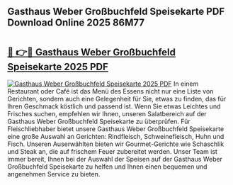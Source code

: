 ## Gasthaus Weber Großbuchfeld Speisekarte PDF Download Online 2025 86M77

# <h2><a href="http://gc79yg8.nevu.top/?p=Gasthaus+Weber+Gro%c3%9fbuchfeld+Speisekarte">🔗 👉🔴 Gasthaus Weber Großbuchfeld Speisekarte 2025 PDF</a></h2>

[![Gasthaus Weber Großbuchfeld Speisekarte 2025 PDF](https://i.imgur.com/dBaPXMq.png)](http://gc79yg8.nevu.top/?p=Gasthaus+Weber+Gro%c3%9fbuchfeld+Speisekarte)
In einem Restaurant oder Café ist das Menü des Essens nicht nur eine Liste von Gerichten, sondern auch eine Gelegenheit für Sie, etwas zu finden, das für Ihren Geschmack köstlich und passend ist. Wenn Sie etwas Leichtes und Frisches suchen, empfehlen wir Ihnen, unseren Salatbereich auf der Gasthaus Weber Großbuchfeld Speisekarte zu überprüfen. Für Fleischliebhaber bietet unsere Gasthaus Weber Großbuchfeld Speisekarte eine große Auswahl an Gerichten: Rindfleisch, Schweinefleisch, Huhn und Fisch. Unseren Auserwählten bieten wir Gourmet-Gerichte wie Schaschlik und Steak an, die auf frischem Feuer zubereitet werden. Unser Team ist immer bereit, Ihnen bei der Auswahl der Speisen auf der Gasthaus Weber Großbuchfeld Speisekarte zu helfen und Ihnen einen bequemen und angenehmen Service zu bieten.
